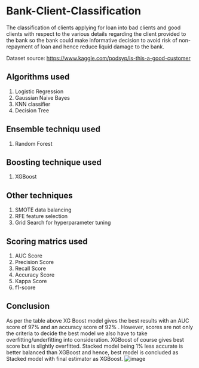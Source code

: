 # Bank-Client-Classification

The classification of clients applying for loan into bad clients and good clients with respect to the various details regarding the client provided to the bank so the bank could make informative decision to avoid risk of non-repayment of loan and hence reduce liquid damage to the bank.

Dataset source: https://www.kaggle.com/podsyp/is-this-a-good-customer

## Algorithms used
1. Logistic Regression
2. Gaussian Naive Bayes
3. KNN classifier
4. Decision Tree

## Ensemble techniqu used
1. Random Forest

## Boosting technique used
1. XGBoost

## Other techniques
1. SMOTE data balancing
2. RFE feature selection
3. Grid Search for hyperparameter tuning

## Scoring matrics used
1. AUC Score
2. Precision Score
3. Recall Score
4. Accuracy Score
5. Kappa Score
6. f1-score

## Conclusion
As per the table above XG Boost model gives the best results with an AUC score of 97% and an accuracy score of 92% . However, scores are not only the criteria to decide the best model we also have to take overfitting/underfitting into consideration. XGBoost of course gives best score but is slightly overfitted. Stacked model being 1% less accurate is better balanced than XGBoost and hence, best model is concluded as Stacked model with final estimator as XGBoost.
![image](https://user-images.githubusercontent.com/71747522/114133778-34e18780-9924-11eb-97c3-e0cb941612c8.png)


